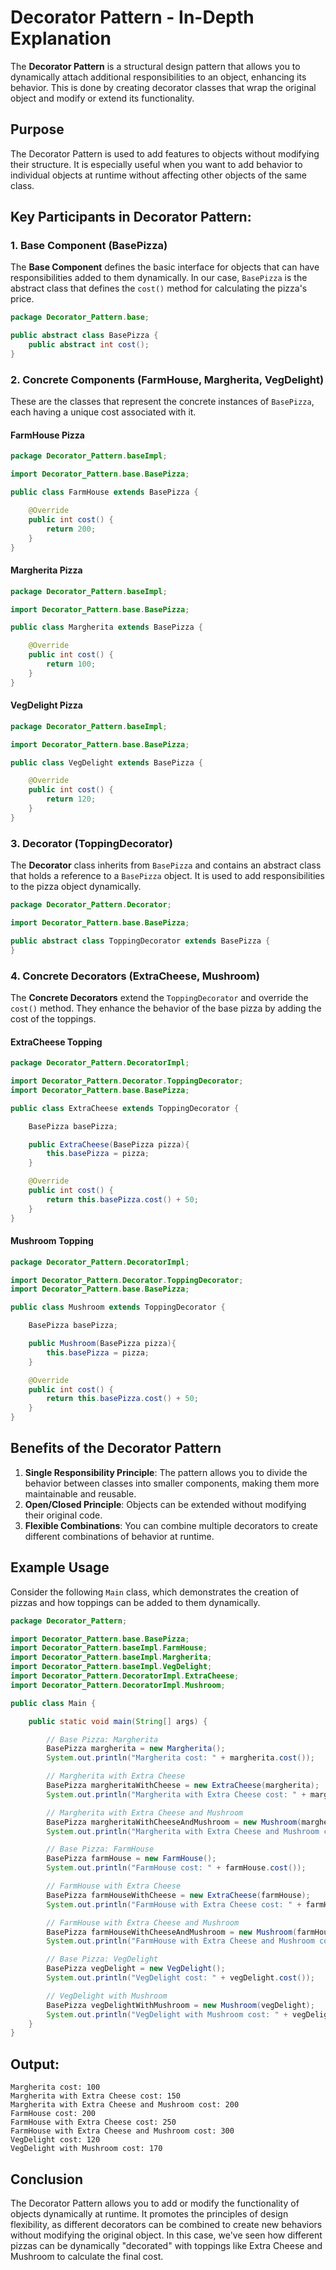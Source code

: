 
# Decorator Pattern - In-Depth Explanation

The **Decorator Pattern** is a structural design pattern that allows you to dynamically attach additional responsibilities to an object, enhancing its behavior. This is done by creating decorator classes that wrap the original object and modify or extend its functionality.

## Purpose
The Decorator Pattern is used to add features to objects without modifying their structure. It is especially useful when you want to add behavior to individual objects at runtime without affecting other objects of the same class.

## Key Participants in Decorator Pattern:

### 1. Base Component (BasePizza)
The **Base Component** defines the basic interface for objects that can have responsibilities added to them dynamically. In our case, `BasePizza` is the abstract class that defines the `cost()` method for calculating the pizza's price.

```java
package Decorator_Pattern.base;

public abstract class BasePizza {
    public abstract int cost();
}
```

### 2. Concrete Components (FarmHouse, Margherita, VegDelight)
These are the classes that represent the concrete instances of `BasePizza`, each having a unique cost associated with it.

#### FarmHouse Pizza
```java
package Decorator_Pattern.baseImpl;

import Decorator_Pattern.base.BasePizza;

public class FarmHouse extends BasePizza {

    @Override
    public int cost() {
        return 200;
    }
}
```

#### Margherita Pizza
```java
package Decorator_Pattern.baseImpl;

import Decorator_Pattern.base.BasePizza;

public class Margherita extends BasePizza {

    @Override
    public int cost() {
        return 100;
    }
}
```

#### VegDelight Pizza
```java
package Decorator_Pattern.baseImpl;

import Decorator_Pattern.base.BasePizza;

public class VegDelight extends BasePizza {

    @Override
    public int cost() {
        return 120;
    }
}
```

### 3. Decorator (ToppingDecorator)
The **Decorator** class inherits from `BasePizza` and contains an abstract class that holds a reference to a `BasePizza` object. It is used to add responsibilities to the pizza object dynamically.

```java
package Decorator_Pattern.Decorator;

import Decorator_Pattern.base.BasePizza;

public abstract class ToppingDecorator extends BasePizza {
}
```

### 4. Concrete Decorators (ExtraCheese, Mushroom)
The **Concrete Decorators** extend the `ToppingDecorator` and override the `cost()` method. They enhance the behavior of the base pizza by adding the cost of the toppings.

#### ExtraCheese Topping
```java
package Decorator_Pattern.DecoratorImpl;

import Decorator_Pattern.Decorator.ToppingDecorator;
import Decorator_Pattern.base.BasePizza;

public class ExtraCheese extends ToppingDecorator {

    BasePizza basePizza;

    public ExtraCheese(BasePizza pizza){
        this.basePizza = pizza;
    }

    @Override
    public int cost() {
        return this.basePizza.cost() + 50;
    }
}
```

#### Mushroom Topping
```java
package Decorator_Pattern.DecoratorImpl;

import Decorator_Pattern.Decorator.ToppingDecorator;
import Decorator_Pattern.base.BasePizza;

public class Mushroom extends ToppingDecorator {

    BasePizza basePizza;

    public Mushroom(BasePizza pizza){
        this.basePizza = pizza;
    }

    @Override
    public int cost() {
        return this.basePizza.cost() + 50;
    }
}
```

## Benefits of the Decorator Pattern
1. **Single Responsibility Principle**: The pattern allows you to divide the behavior between classes into smaller components, making them more maintainable and reusable.
2. **Open/Closed Principle**: Objects can be extended without modifying their original code.
3. **Flexible Combinations**: You can combine multiple decorators to create different combinations of behavior at runtime.

## Example Usage
Consider the following `Main` class, which demonstrates the creation of pizzas and how toppings can be added to them dynamically.

```java
package Decorator_Pattern;

import Decorator_Pattern.base.BasePizza;
import Decorator_Pattern.baseImpl.FarmHouse;
import Decorator_Pattern.baseImpl.Margherita;
import Decorator_Pattern.baseImpl.VegDelight;
import Decorator_Pattern.DecoratorImpl.ExtraCheese;
import Decorator_Pattern.DecoratorImpl.Mushroom;

public class Main {

    public static void main(String[] args) {

        // Base Pizza: Margherita
        BasePizza margherita = new Margherita();
        System.out.println("Margherita cost: " + margherita.cost());

        // Margherita with Extra Cheese
        BasePizza margheritaWithCheese = new ExtraCheese(margherita);
        System.out.println("Margherita with Extra Cheese cost: " + margheritaWithCheese.cost());

        // Margherita with Extra Cheese and Mushroom
        BasePizza margheritaWithCheeseAndMushroom = new Mushroom(margheritaWithCheese);
        System.out.println("Margherita with Extra Cheese and Mushroom cost: " + margheritaWithCheeseAndMushroom.cost());

        // Base Pizza: FarmHouse
        BasePizza farmHouse = new FarmHouse();
        System.out.println("FarmHouse cost: " + farmHouse.cost());

        // FarmHouse with Extra Cheese
        BasePizza farmHouseWithCheese = new ExtraCheese(farmHouse);
        System.out.println("FarmHouse with Extra Cheese cost: " + farmHouseWithCheese.cost());

        // FarmHouse with Extra Cheese and Mushroom
        BasePizza farmHouseWithCheeseAndMushroom = new Mushroom(farmHouseWithCheese);
        System.out.println("FarmHouse with Extra Cheese and Mushroom cost: " + farmHouseWithCheeseAndMushroom.cost());

        // Base Pizza: VegDelight
        BasePizza vegDelight = new VegDelight();
        System.out.println("VegDelight cost: " + vegDelight.cost());

        // VegDelight with Mushroom
        BasePizza vegDelightWithMushroom = new Mushroom(vegDelight);
        System.out.println("VegDelight with Mushroom cost: " + vegDelightWithMushroom.cost());
    }
}
```

## Output:
```
Margherita cost: 100
Margherita with Extra Cheese cost: 150
Margherita with Extra Cheese and Mushroom cost: 200
FarmHouse cost: 200
FarmHouse with Extra Cheese cost: 250
FarmHouse with Extra Cheese and Mushroom cost: 300
VegDelight cost: 120
VegDelight with Mushroom cost: 170
```

## Conclusion
The Decorator Pattern allows you to add or modify the functionality of objects dynamically at runtime. It promotes the principles of design flexibility, as different decorators can be combined to create new behaviors without modifying the original object. In this case, we've seen how different pizzas can be dynamically "decorated" with toppings like Extra Cheese and Mushroom to calculate the final cost.
